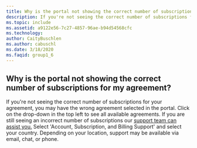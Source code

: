 ```yaml
---
title: Why is the portal not showing the correct number of subscriptions for my agreement?
description: If you're not seeing the correct number of subscriptions for your agreement, you may have the wrong agreement selected in the...
ms.topic: include
ms.assetid: a9122e56-7c27-4857-96ae-b94d54568cfc
ms.technology: 
author: CaityBuschlen
ms.author: cabuschl
ms.date: 3/18/2020
ms.faqid: group1_6
---
```


## Why is the portal not showing the correct number of subscriptions for my agreement?

If you're not seeing the correct number of subscriptions for your agreement, you may have the wrong agreement selected in the portal. Click on the drop-down in the top left to see all available agreements. If you are still seeing an incorrect number of subscriptions our [support team can assist you.](https://visualstudio.microsoft.com/subscriptions/support/#talktous) Select \'Account, Subscription, and Billing Support\' and select your country. Depending on your location, support may be available via email, chat, or phone.
